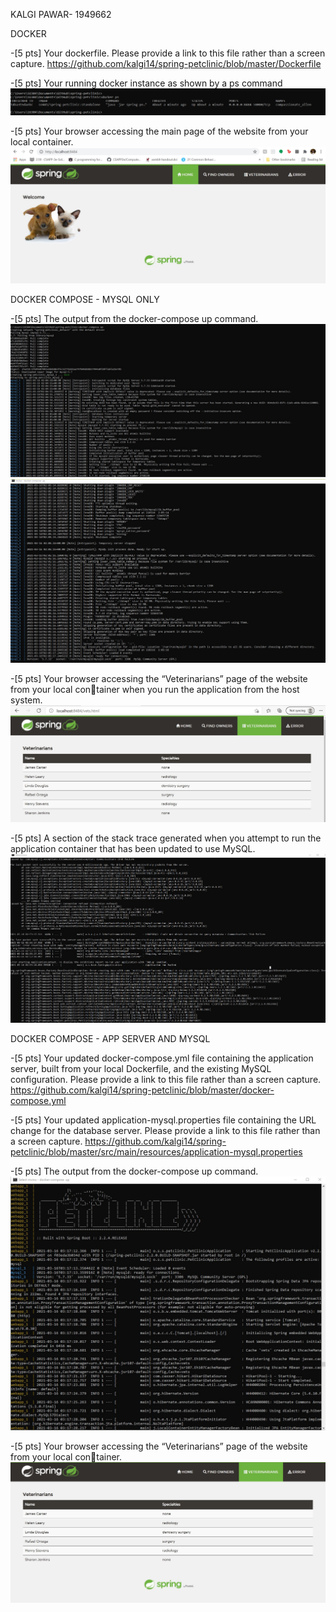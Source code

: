 KALGI PAWAR- 1949662

DOCKER

-[5 pts] Your dockerfile. Please provide a link to this file rather than a screen capture.
https://github.com/kalgi14/spring-petclinic/blob/master/Dockerfile

-[5 pts] Your running docker instance as shown by a ps command
![Capture1](images/Capture1.PNG)

-[5 pts] Your browser accessing the main page of the website from your local container.
![Capture2](images/Capture2.jpg)

DOCKER COMPOSE - MYSQL ONLY

-[5 pts] The output from the docker-compose up command.
![Capture3-1](images/Capture3-1.jpg)
![Capture3-2](images/Capture3-2.jpg)

-[5 pts] Your browser accessing the “Veterinarians” page of the website from your local container when you run the application from the host system.
![Capture4](images/Capture4.jpg)

-[5 pts] A section of the stack trace generated when you attempt to run the application
container that has been updated to use MySQL.
![Capture5](images/Capture5.jpg)

DOCKER COMPOSE - APP SERVER AND MYSQL

-[5 pts] Your updated docker-compose.yml file containing the application server, built from
your local Dockerfile, and the existing MySQL configuration. Please provide a link
to this file rather than a screen capture.
https://github.com/kalgi14/spring-petclinic/blob/master/docker-compose.yml

-[5 pts] Your updated application-mysql.properties file containing the URL change for
the database server. Please provide a link to this file rather than a screen capture.
https://github.com/kalgi14/spring-petclinic/blob/master/src/main/resources/application-mysql.properties

-[5 pts] The output from the docker-compose up command.
![Capture6](images/Capture6.jpg)

-[5 pts] Your browser accessing the “Veterinarians” page of the website from your local container.
![Capture7](images/Capture7.jpg)






